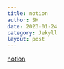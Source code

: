 ```yaml
---
title: notion
author: SH
date: 2023-01-24
category: Jekyll
layout: post
---
```


[notion](https://versed-windflower-39d.notion.site/Application-967f7a0e67f74de483247a493ebcc0ee)

